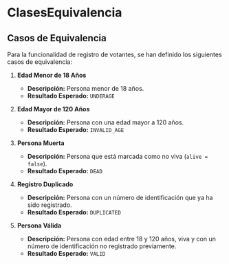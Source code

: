 # ClasesEquivalencia

## Casos de Equivalencia

Para la funcionalidad de registro de votantes, se han definido los siguientes casos de equivalencia:

1. **Edad Menor de 18 Años**
   - **Descripción:** Persona menor de 18 años.
   - **Resultado Esperado:** `UNDERAGE`

2. **Edad Mayor de 120 Años**
   - **Descripción:** Persona con una edad mayor a 120 años.
   - **Resultado Esperado:** `INVALID_AGE`

3. **Persona Muerta**
   - **Descripción:** Persona que está marcada como no viva (`alive = false`).
   - **Resultado Esperado:** `DEAD`

4. **Registro Duplicado**
   - **Descripción:** Persona con un número de identificación que ya ha sido registrado.
   - **Resultado Esperado:** `DUPLICATED`

5. **Persona Válida**
   - **Descripción:** Persona con edad entre 18 y 120 años, viva y con un número de identificación no registrado previamente.
   - **Resultado Esperado:** `VALID`
